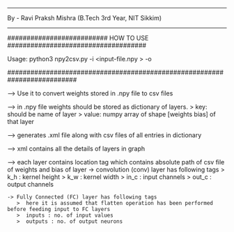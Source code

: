 *************************************************************************
   By - Ravi Praksh Mishra (B.Tech 3rd Year, NIT Sikkim)
*************************************************************************



########################## HOW TO USE ####################################

Usage: python3 npy2csv.py -i <input-file.npy > -o <output directory>

##########################################################################




--> Use it to convert weights stored in .npy file to csv files


--> in .npy file weights should be stored as dictionary of layers.
	>  key: should be name of layer
	>  value: numpy array of shape [weights bias] of that layer


--> generates <input-file>.xml file along with csv files of all entries in dictionary

--> xml contains all the details of layers in graph

--> each layer contains location tag which contains absolute path of csv file of weights and bias of layer
	-> convolution (conv) layer has following tags
	   >  k_h : kernel height
	   >  k_w : kernel width
	   >  in_c : input channels
	   >  out_c : output channels


	-> Fully Connected (FC) layer has following tags
	   >  here it is assumed that flatten operation has been performed before feeding input to FC layers
	   >  inputs : no. of input values
	   >  outputs : no. of output neurons
